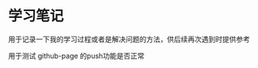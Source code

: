 <h1 class="text-center">学习笔记</h1>

用于记录一下我的学习过程或者是解决问题的方法，供后续再次遇到时提供参考


用于测试 github-page 的push功能是否正常